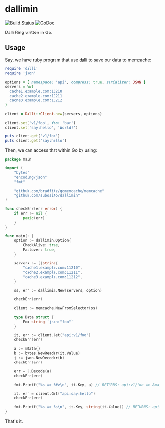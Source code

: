 # dallimin

[![Build Status](https://travis-ci.org/subosito/dallimin.svg?branch=master)](https://travis-ci.org/subosito/dallimin)
[![GoDoc](https://godoc.org/github.com/subosito/dallimin?status.svg)](https://godoc.org/github.com/subosito/dallimin)

Dalli Ring written in Go.

## Usage

Say, we have ruby program that use [dalli](https://github.com/petergoldstein/dalli) to save our data to memcache:

```ruby
require 'dalli'
require 'json'

options = { namespace: 'api', compress: true, serializer: JSON }
servers = %w(
  cache1.example.com:11210
  cache2.example.com:11211
  cache3.example.com:11212
)

client = Dalli::Client.new(servers, options)

client.set('v1/foo', foo: 'bar')
client.set('say:hello', 'World!')

puts client.get('v1/foo')
puts client.get('say:hello')
```

Then, we can access that within Go by using:

```go
package main

import (
	"bytes"
	"encoding/json"
	"fmt"

	"github.com/bradfitz/gomemcache/memcache"
	"github.com/subosito/dallimin"
)

func checkErr(err error) {
	if err != nil {
		panic(err)
	}
}

func main() {
    option := dallimin.Option{
        CheckAlive: true,
        Failover: true,
    }

	servers := []string{
		"cache1.example.com:11210",
		"cache2.example.com:11211",
		"cache3.example.com:11212",
	}

    ss, err := dallimin.New(servers, option)

	checkErr(err)

	client := memcache.NewFromSelector(ss)

	type Data struct {
		Foo string `json:"foo"`
	}

	it, err := client.Get("api:v1/foo")
	checkErr(err)

	a := &Data{}
	b := bytes.NewReader(it.Value)
	j := json.NewDecoder(b)
	checkErr(err)

	err = j.Decode(a)
	checkErr(err)

	fmt.Printf("%s => %#v\n", it.Key, a) // RETURNS: api:v1/foo => &main.Data{Foo:"bar"}

	it, err = client.Get("api:say:hello")
	checkErr(err)

	fmt.Printf("%s => %s\n", it.Key, string(it.Value)) // RETURNS: api:say:hello => "World!"
}
```

That's it.
